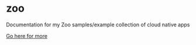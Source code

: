 # zoo
Documentation for my Zoo samples/example collection of cloud native apps

[Go here for more](https://github.com/jpapejr/zoo/wiki)
